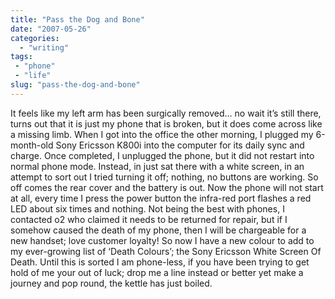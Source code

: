 ```yaml
---
title: "Pass the Dog and Bone"
date: "2007-05-26"
categories:
  - "writing"
tags:
 - "phone"
 - "life"
slug: "pass-the-dog-and-bone"
---
```


It feels like my left arm has been surgically removed… no wait it’s still there, turns out that it is just my phone that is broken, but it does come across like a missing limb. When I got into the office the other morning, I plugged my 6-month-old Sony Ericsson K800i into the computer for its daily sync and charge. Once completed, I unplugged the phone, but it did not restart into normal phone mode. Instead, in just sat there with a white screen, in an attempt to sort out I tried turning it off; nothing, no buttons are working. So off comes the rear cover and the battery is out. Now the phone will not start at all, every time I press the power button the infra-red port flashes a red LED about six times and nothing. Not being the best with phones, I contacted o2 who claimed it needs to be returned for repair, but if I somehow caused the death of my phone, then I will be chargeable for a new handset; love customer loyalty! So now I have a new colour to add to my ever-growing list of ‘Death Colours’; the Sony Ericsson White Screen Of Death. Until this is sorted I am phone-less, if you have been trying to get hold of me your out of luck; drop me a line instead or better yet make a journey and pop round, the kettle has just boiled.
